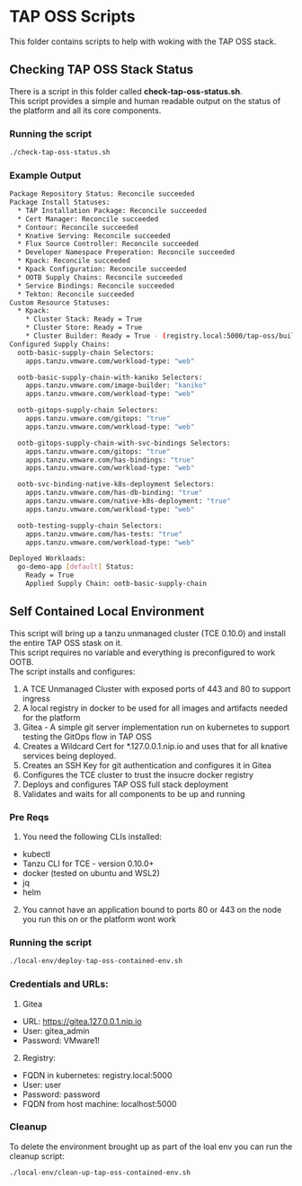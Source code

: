 # TAP OSS Scripts
This folder contains scripts to help with woking with the TAP OSS stack.

## Checking TAP OSS Stack Status
There is a script in this folder called **check-tap-oss-status.sh**.  
This script provides a simple and human readable output on the status of the platform and all its core components.  
  
### Running the script
```bash
./check-tap-oss-status.sh
```  
  
### Example Output
```bash
Package Repository Status: Reconcile succeeded
Package Install Statuses:
  * TAP Installation Package: Reconcile succeeded
  * Cert Manager: Reconcile succeeded
  * Contour: Reconcile succeeded
  * Knative Serving: Reconcile succeeded
  * Flux Source Controller: Reconcile succeeded
  * Developer Namespace Preperation: Reconcile succeeded
  * Kpack: Reconcile succeeded
  * Kpack Configuration: Reconcile succeeded
  * OOTB Supply Chains: Reconcile succeeded
  * Service Bindings: Reconcile succeeded
  * Tekton: Reconcile succeeded
Custom Resource Statuses:
  * Kpack:
    * Cluster Stack: Ready = True
    * Cluster Store: Ready = True
    * Cluster Builder: Ready = True - (registry.local:5000/tap-oss/builder@sha256:138762bd2a4ecc0f6b50980b12961fbdd29ba7b6e767f0f21b02c6dbe2ee6b5b)
Configured Supply Chains:
  ootb-basic-supply-chain Selectors:
    apps.tanzu.vmware.com/workload-type: "web"

  ootb-basic-supply-chain-with-kaniko Selectors:
    apps.tanzu.vmware.com/image-builder: "kaniko"
    apps.tanzu.vmware.com/workload-type: "web"

  ootb-gitops-supply-chain Selectors:
    apps.tanzu.vmware.com/gitops: "true"
    apps.tanzu.vmware.com/workload-type: "web"

  ootb-gitops-supply-chain-with-svc-bindings Selectors:
    apps.tanzu.vmware.com/gitops: "true"
    apps.tanzu.vmware.com/has-bindings: "true"
    apps.tanzu.vmware.com/workload-type: "web"

  ootb-svc-binding-native-k8s-deployment Selectors:
    apps.tanzu.vmware.com/has-db-binding: "true"
    apps.tanzu.vmware.com/native-k8s-deployment: "true"
    apps.tanzu.vmware.com/workload-type: "web"

  ootb-testing-supply-chain Selectors:
    apps.tanzu.vmware.com/has-tests: "true"
    apps.tanzu.vmware.com/workload-type: "web"

Deployed Workloads:
  go-demo-app [default] Status:
    Ready = True
    Applied Supply Chain: ootb-basic-supply-chain
```

## Self Contained Local Environment
This script will bring up a tanzu unmanaged cluster (TCE 0.10.0) and install the entire TAP OSS stask on it.  
This script requires no variable and everything is preconfigured to work OOTB.  
The script installs and configures:  
1. A TCE Unmanaged Cluster with exposed ports of 443 and 80 to support ingress
2. A local registry in docker to be used for all images and artifacts needed for the platform
3. Gitea - A simple git server implementation run on kubernetes to support testing the GitOps flow in TAP OSS
4. Creates a Wildcard Cert for \*.127.0.0.1.nip.io and uses that for all knative services being deployed.
5. Creates an SSH Key for git authentication and configures it in Gitea
6. Configures the TCE cluster to trust the insucre docker registry
7. Deploys and configures TAP OSS full stack deployment
8. Validates and waits for all components to be up and running
  
### Pre Reqs
1. You need the following CLIs installed:
* kubectl
* Tanzu CLI for TCE - version 0.10.0+
* docker (tested on ubuntu and WSL2)
* jq
* helm
2. You cannot have an application bound to ports 80 or 443 on the node you run this on or the platform wont work
  
### Running the script
```bash
./local-env/deploy-tap-oss-contained-env.sh
```  

### Credentials and URLs:
1. Gitea
* URL: https://gitea.127.0.0.1.nip.io
* User: gitea\_admin
* Password: VMware1!
2. Registry:
* FQDN in kubernetes: registry.local:5000
* User: user
* Password: password
* FQDN from host machine: localhost:5000

### Cleanup
To delete the environment brought up as part of the loal env you can run the cleanup script:
```bash
./local-env/clean-up-tap-oss-contained-env.sh
```
